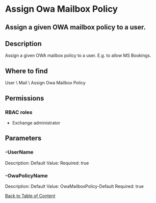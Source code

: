 # Assign Owa Mailbox Policy

## Assign a given OWA mailbox policy to a user.

## Description
Assign a given OWA mailbox policy to a user. E.g. to allow MS Bookings.

## Where to find
User \ Mail \ Assign Owa Mailbox Policy

## Permissions
### RBAC roles
- Exchange administrator


## Parameters
### -UserName
Description: 
Default Value: 
Required: true

### -OwaPolicyName
Description: 
Default Value: OwaMailboxPolicy-Default
Required: true


[Back to Table of Content](../../../README.md)

